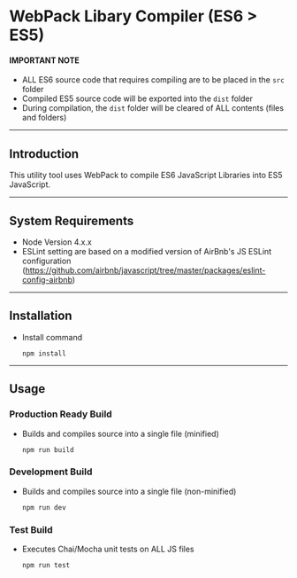 # WebPack Libary Compiler (ES6 > ES5)

#### IMPORTANT NOTE
- ALL ES6 source code that requires compiling are to be placed in the `src` folder
- Compiled ES5 source code will be exported into the `dist` folder
- During compilation, the `dist` folder will be cleared of ALL contents (files and folders)

___
## Introduction

This utility tool uses WebPack to compile ES6 JavaScript Libraries into ES5 JavaScript.

___
## System Requirements
- Node Version 4.x.x
- ESLint setting are based on a modified version of AirBnb's JS ESLint configuration (https://github.com/airbnb/javascript/tree/master/packages/eslint-config-airbnb)

___
## Installation
- Install command

  ```
  npm install
  ```
___
## Usage

### Production Ready Build
- Builds and compiles source into a single file (minified)

  ```
  npm run build
  ```

### Development Build
- Builds and compiles source into a single file (non-minified)

  ```
  npm run dev
  ```

### Test Build
- Executes Chai/Mocha unit tests on ALL JS files
  ```
  npm run test
  ```

